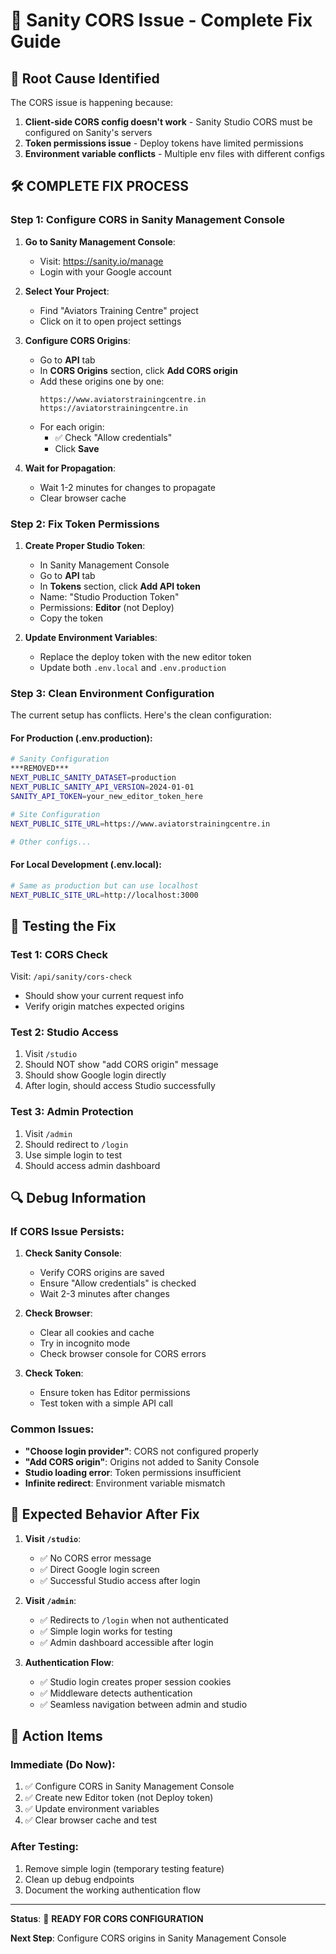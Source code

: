# 🔧 Sanity CORS Issue - Complete Fix Guide

## 🚨 **Root Cause Identified**

The CORS issue is happening because:

1. **Client-side CORS config doesn't work** - Sanity Studio CORS must be configured on Sanity's servers
2. **Token permissions issue** - Deploy tokens have limited permissions
3. **Environment variable conflicts** - Multiple env files with different configs

## 🛠️ **COMPLETE FIX PROCESS**

### **Step 1: Configure CORS in Sanity Management Console**

1. **Go to Sanity Management Console**:
   - Visit: https://sanity.io/manage
   - Login with your Google account

2. **Select Your Project**:
   - Find "Aviators Training Centre" project
   - Click on it to open project settings

3. **Configure CORS Origins**:
   - Go to **API** tab
   - In **CORS Origins** section, click **Add CORS origin**
   - Add these origins one by one:
     ```
     https://www.aviatorstrainingcentre.in
     https://aviatorstrainingcentre.in
     ```
   - For each origin:
     - ✅ Check "Allow credentials"
     - Click **Save**

4. **Wait for Propagation**:
   - Wait 1-2 minutes for changes to propagate
   - Clear browser cache

### **Step 2: Fix Token Permissions**

1. **Create Proper Studio Token**:
   - In Sanity Management Console
   - Go to **API** tab
   - In **Tokens** section, click **Add API token**
   - Name: "Studio Production Token"
   - Permissions: **Editor** (not Deploy)
   - Copy the token

2. **Update Environment Variables**:
   - Replace the deploy token with the new editor token
   - Update both `.env.local` and `.env.production`

### **Step 3: Clean Environment Configuration**

The current setup has conflicts. Here's the clean configuration:

#### **For Production (.env.production)**:
```bash
# Sanity Configuration
***REMOVED***
NEXT_PUBLIC_SANITY_DATASET=production
NEXT_PUBLIC_SANITY_API_VERSION=2024-01-01
SANITY_API_TOKEN=your_new_editor_token_here

# Site Configuration
NEXT_PUBLIC_SITE_URL=https://www.aviatorstrainingcentre.in

# Other configs...
```

#### **For Local Development (.env.local)**:
```bash
# Same as production but can use localhost
NEXT_PUBLIC_SITE_URL=http://localhost:3000
```

## 🧪 **Testing the Fix**

### **Test 1: CORS Check**
Visit: `/api/sanity/cors-check`
- Should show your current request info
- Verify origin matches expected origins

### **Test 2: Studio Access**
1. Visit `/studio`
2. Should NOT show "add CORS origin" message
3. Should show Google login directly
4. After login, should access Studio successfully

### **Test 3: Admin Protection**
1. Visit `/admin`
2. Should redirect to `/login`
3. Use simple login to test
4. Should access admin dashboard

## 🔍 **Debug Information**

### **If CORS Issue Persists**:

1. **Check Sanity Console**:
   - Verify CORS origins are saved
   - Ensure "Allow credentials" is checked
   - Wait 2-3 minutes after changes

2. **Check Browser**:
   - Clear all cookies and cache
   - Try in incognito mode
   - Check browser console for CORS errors

3. **Check Token**:
   - Ensure token has Editor permissions
   - Test token with a simple API call

### **Common Issues**:

- **"Choose login provider"**: CORS not configured properly
- **"Add CORS origin"**: Origins not added to Sanity Console
- **Studio loading error**: Token permissions insufficient
- **Infinite redirect**: Environment variable mismatch

## 🎯 **Expected Behavior After Fix**

1. **Visit `/studio`**:
   - ✅ No CORS error message
   - ✅ Direct Google login screen
   - ✅ Successful Studio access after login

2. **Visit `/admin`**:
   - ✅ Redirects to `/login` when not authenticated
   - ✅ Simple login works for testing
   - ✅ Admin dashboard accessible after login

3. **Authentication Flow**:
   - ✅ Studio login creates proper session cookies
   - ✅ Middleware detects authentication
   - ✅ Seamless navigation between admin and studio

## 🚀 **Action Items**

### **Immediate (Do Now)**:
1. ✅ Configure CORS in Sanity Management Console
2. ✅ Create new Editor token (not Deploy token)
3. ✅ Update environment variables
4. ✅ Clear browser cache and test

### **After Testing**:
1. Remove simple login (temporary testing feature)
2. Clean up debug endpoints
3. Document the working authentication flow

---

**Status**: 🔧 **READY FOR CORS CONFIGURATION**

**Next Step**: Configure CORS origins in Sanity Management Console